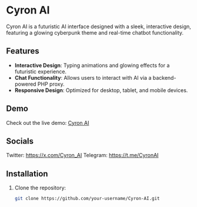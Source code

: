 # Cyron AI

Cyron AI is a futuristic AI interface designed with a sleek, interactive design, featuring a glowing cyberpunk theme and real-time chatbot functionality.

## Features
- **Interactive Design**: Typing animations and glowing effects for a futuristic experience.
- **Chat Functionality**: Allows users to interact with AI via a backend-powered PHP proxy.
- **Responsive Design**: Optimized for desktop, tablet, and mobile devices.

## Demo
Check out the live demo: [Cyron AI](https://your-username.github.io/Cyron-AI/)

## Socials
Twitter: https://x.com/Cyron_AI
Telegram: https://t.me/CyronAI

## Installation
1. Clone the repository:
   ```bash
   git clone https://github.com/your-username/Cyron-AI.git

